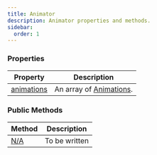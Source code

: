 ```yaml
---
title: Animator
description: Animator properties and methods.
sidebar:
  order: 1
---
```


### Properties

| Property | Description                    |
|-------------------------------------------------------------------------------|---------------------------------------------------------------------------|
| [animations](/JulGame.jl/reference/animator/properties/animations/)           | An array of [Animations](/JulGame.jl/reference/animation/animation/). |

### Public Methods

| Method | Description |
|-----------------------------------------------------------------------|---------------|
| [N/A]() | To be written |